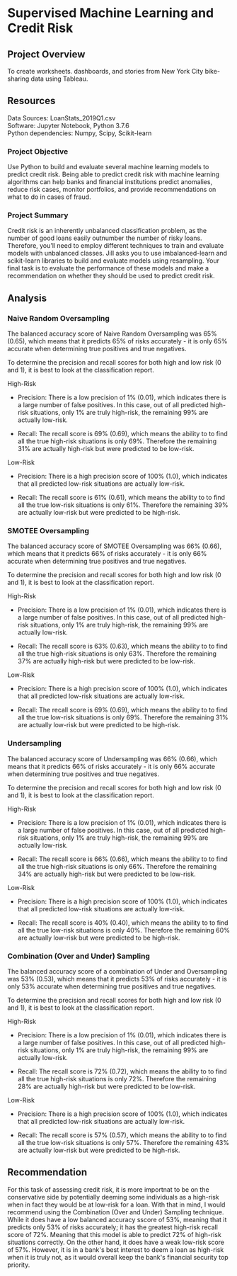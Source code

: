 # Supervised Machine Learning and Credit Risk

## Project Overview
To create worksheets. dashboards, and stories from New York City bike-sharing data using Tableau.

## Resources
Data Sources: LoanStats_2019Q1.csv <br>
Software: Jupyter Notebook, Python 3.7.6 <br>
Python dependencies: Numpy, Scipy, Scikit-learn

### Project Objective
Use Python to build and evaluate several machine learning models to predict credit risk. Being able to predict credit risk with machine learning algorithms can help banks and financial institutions predict anomalies, reduce risk cases, monitor portfolios, and provide recommendations on what to do in cases of fraud.

### Project Summary
Credit risk is an inherently unbalanced classification problem, as the number of good loans easily outnumber the number of risky loans. Therefore, you’ll need to employ different techniques to train and evaluate models with unbalanced classes. Jill asks you to use imbalanced-learn and scikit-learn libraries to build and evaluate models using resampling. Your final task is to evaluate the performance of these models and make a recommendation on whether they should be used to predict credit risk.

## Analysis

### Naive Random Oversampling
The balanced accuracy score of Naive Random Oversampling was 65% (0.65), which means that it predicts 65% of risks accurately - it is only 65% accurate when determining true positives and true negatives. 

To determine the precision and recall scores for both high and low risk (0 and 1), it is best to look at the classification report. 

High-Risk
- Precision: There is a low precision of 1% (0.01), which indicates there is a large number of false positives. In this case, out of all predicted high-risk situations, only 1% are truly high-risk, the remaining 99% are actually low-risk.

- Recall: The recall score is 69% (0.69), which means the ability to to find all the true high-risk situations is only 69%. Therefore the remaining 31% are actually high-risk but were predicted to be low-risk.

Low-Risk
- Precision: There is a high precision score of 100% (1.0), which indicates that all predicted low-risk situations are actually low-risk.

- Recall: The recall score is 61% (0.61), which means the ability to to find all the true low-risk situations is only 61%. Therefore the remaining 39% are actually low-risk but were predicted to be high-risk.

### SMOTEE Oversampling
The balanced accuracy score of SMOTEE Oversampling was 66% (0.66), which means that it predicts 66% of risks accurately - it is only 66% accurate when determining true positives and true negatives. 

To determine the precision and recall scores for both high and low risk (0 and 1), it is best to look at the classification report. 

High-Risk
- Precision: There is a low precision of 1% (0.01), which indicates there is a large number of false positives. In this case, out of all predicted high-risk situations, only 1% are truly high-risk, the remaining 99% are actually low-risk.

- Recall: The recall score is 63% (0.63), which means the ability to to find all the true high-risk situations is only 63%. Therefore the remaining 37% are actually high-risk but were predicted to be low-risk.

Low-Risk
- Precision: There is a high precision score of 100% (1.0), which indicates that all predicted low-risk situations are actually low-risk.

- Recall: The recall score is 69% (0.69), which means the ability to to find all the true low-risk situations is only 69%. Therefore the remaining 31% are actually low-risk but were predicted to be high-risk.

### Undersampling
The balanced accuracy score of Undersampling was 66% (0.66), which means that it predicts 66% of risks accurately - it is only 66% accurate when determining true positives and true negatives. 

To determine the precision and recall scores for both high and low risk (0 and 1), it is best to look at the classification report. 

High-Risk
- Precision: There is a low precision of 1% (0.01), which indicates there is a large number of false positives. In this case, out of all predicted high-risk situations, only 1% are truly high-risk, the remaining 99% are actually low-risk.

- Recall: The recall score is 66% (0.66), which means the ability to to find all the true high-risk situations is only 66%. Therefore the remaining 34% are actually high-risk but were predicted to be low-risk.

Low-Risk
- Precision: There is a high precision score of 100% (1.0), which indicates that all predicted low-risk situations are actually low-risk.

- Recall: The recall score is 40% (0.40), which means the ability to to find all the true low-risk situations is only 40%. Therefore the remaining 60% are actually low-risk but were predicted to be high-risk.

### Combination (Over and Under) Sampling
The balanced accuracy score of a combination of Under and Oversampling was 53% (0.53), which means that it predicts 53% of risks accurately - it is only 53% accurate when determining true positives and true negatives. 

To determine the precision and recall scores for both high and low risk (0 and 1), it is best to look at the classification report. 

High-Risk
- Precision: There is a low precision of 1% (0.01), which indicates there is a large number of false positives. In this case, out of all predicted high-risk situations, only 1% are truly high-risk, the remaining 99% are actually low-risk.

- Recall: The recall score is 72% (0.72), which means the ability to to find all the true high-risk situations is only 72%. Therefore the remaining 28% are actually high-risk but were predicted to be low-risk.

Low-Risk
- Precision: There is a high precision score of 100% (1.0), which indicates that all predicted low-risk situations are actually low-risk.

- Recall: The recall score is 57% (0.57), which means the ability to to find all the true low-risk situations is only 57%. Therefore the remaining 43% are actually low-risk but were predicted to be high-risk.

## Recommendation
For this task of assessing credit risk, it is more importnat to be on the conservative side by potentially deeming some individuals as a high-risk when in fact they would be at low-risk for a loan. With that in mind, I would recommend using the Combination (Over and Under) Sampling technique. While it does have a low balanced accuracy sscore of 53%, meaning that it predicts only 53% of risks accurately; it has the greatest high-risk recall score of 72%. Meaning that this model is able to predict 72% of high-risk situations correctly. On the other hand, it does have a weak low-risk score of 57%. However, it is in a bank's best interest to deem a loan as high-risk when it is truly not, as it would overall keep the bank's financial security top priority. 



